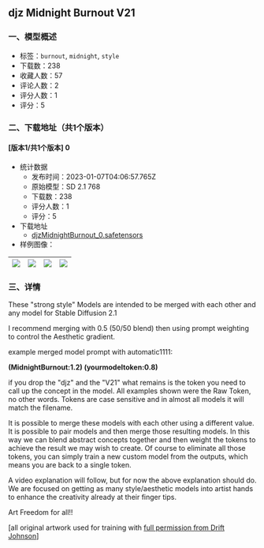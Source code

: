 ## djz Midnight Burnout V21
### 一、模型概述

- 标签：`burnout`, `midnight`, `style`
- 下载数：238
- 收藏人数：57
- 评论人数：2
- 评分人数：1
- 评分：5

### 二、下载地址（共1个版本）

#### [版本1/共1个版本] 0

- 统计数据
  - 发布时间：2023-01-07T04:06:57.765Z
  - 原始模型：SD 2.1 768
  - 下载数：238
  - 评分人数：1
  - 评分：5
- 下载地址
  - [djzMidnightBurnout_0.safetensors](https://civitai.com/api/download/models/4478)
- 样例图像：

| <img src="https://image.civitai.com/xG1nkqKTMzGDvpLrqFT7WA/aafee6f4-7acf-46d0-333a-ac222d680b00/width=450/30425.jpeg" /> | <img src="https://image.civitai.com/xG1nkqKTMzGDvpLrqFT7WA/2dfc2509-71b0-4b78-6e9c-91202d810100/width=450/41625.jpeg" /> | <img src="https://image.civitai.com/xG1nkqKTMzGDvpLrqFT7WA/97d7cfe8-ddd4-4697-6bf4-013be008a100/width=450/30428.jpeg" /> | <img src="https://image.civitai.com/xG1nkqKTMzGDvpLrqFT7WA/c497aa96-995d-458d-ab72-a94420ebb200/width=450/41624.jpeg" /> |
| ---- | ---- | ---- | ---- |


### 三、详情
<p>These "strong style" Models are intended to be merged with each other and any model for Stable Diffusion 2.1</p><p>I recommend merging with 0.5 (50/50 blend) then using prompt weighting to control the Aesthetic gradient.</p><p>example merged model prompt with automatic1111:</p><p><strong>(MidnightBurnout:1.2) (yourmodeltoken:0.8)</strong></p><p>if you drop the "djz" and the "V21" what remains is the token you need to call up the concept in the model. All examples shown were the Raw Token, no other words. Tokens are case sensitive and in almost all models it will match the filename.</p><p>It is possible to merge these models with each other using a different value. It is possible to pair models and then merge those resulting models. In this way we can blend abstract concepts together and then weight the tokens to achieve the result we may wish to create. Of course to eliminate all those tokens, you can simply train a new custom model from the outputs, which means you are back to a single token.</p><p>A video explanation will follow, but for now the above explanation should do. We are focused on getting as many style/aesthetic models into artist hands to enhance the creativity already at their finger tips.</p><p>Art Freedom for all!!</p><p>[all original artwork used for training with <a target="_blank" rel="ugc" href="https://twitter.com/MushroomFleet/status/1609633158864961539">full permission from Drift Johnson</a>]</p><p></p>
